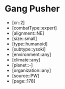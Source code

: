 
# Gang Pusher

- [cr::2]
- [combatType::expert]
- [alignment::NE]
- [size::small]
- [type::humanoid]
- [subtype::ysoki]
- [environment::any]
- [climate::any]
- [planet::-]
- [organization::any]
- [source::PW]
- [page::178]
